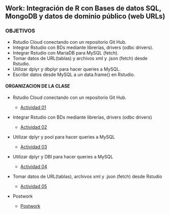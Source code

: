 ## Work: Integración de R con Bases de datos SQL,  MongoDB y datos de dominio público (web URLs)

### OBJETIVOS 

- Rstudio Cloud conectando con un repositorio Git Hub. 
- Integrar Rstudio con BDs mediante librerías, drivers (odbc drivers). 
- Integrar Rstudio con MariaDB para MySQL (fetch).
- Tomar datos de URL(tablas) y archivos xml y .json (fetch) desde Rstudio. 
- Utilizar dplyr y dbplyr para hacer queries a MySQL.
- Escribir datos desde MySQL a un data.frame() en Rstudio.  

#### ORGANIZACION DE LA CLASE 

- Rstudio Cloud conectando con un repositorio Git Hub. 
	- [Actividad 01](Ejemplo-01)

- Integrar Rstudio con BDs mediante librerías, drivers (odbc drivers)
	- [Actividad 02](Ejemplo-02)

- Utilizar dplyr y pool para hacer queries a MySQL
	- [Actividad 03](Ejemplo-03)

- Utilizar dplyr y DBI para hacer queries a MySQL
	- [Actividad 04](Ejemplo-04)

- Tomar datos de URL(tablas), archivos xml y .json (fetch) desde Rstudio 
	- [Actividad 05](Ejemplo-05)
	
- Postwork
	- [Postwork](Postwork)
